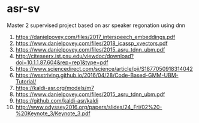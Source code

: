 # asr-sv

Master 2 supervised project based on asr speaker regonation using dnn


1) https://danielpovey.com/files/2017_interspeech_embeddings.pdf
2) https://www.danielpovey.com/files/2018_icassp_xvectors.pdf
3) https://www.danielpovey.com/files/2015_asru_tdnn_ubm.pdf
4) http://citeseerx.ist.psu.edu/viewdoc/download?doi=10.1.1.87.604&rep=rep1&type=pdf
5) https://www.sciencedirect.com/science/article/pii/S1877050918314042
6) https://wsstriving.github.io/2016/04/28/Code-Based-GMM-UBM-Tutorial/
7) https://kaldi-asr.org/models/m7
8) https://www.danielpovey.com/files/2015_asru_tdnn_ubm.pdf
9) https://github.com/kaldi-asr/kaldi
10) http://www.odyssey2016.org/papers/slides/24_Fri/02%20-%20Keynote_3/Keynote_3.pdf